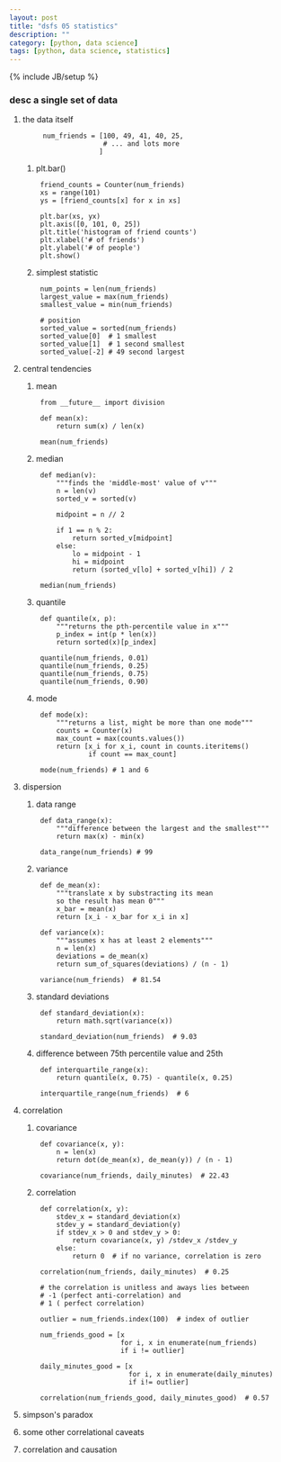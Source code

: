 ```yaml
---
layout: post
title: "dsfs 05 statistics"
description: ""
category: [python, data science]
tags: [python, data science, statistics]
---
```

{% include JB/setup %}


### desc a single set of data

1. the data itself

            num_friends = [100, 49, 41, 40, 25,
                           # ... and lots more
                          ]

    1. plt.bar()

            friend_counts = Counter(num_friends)
            xs = range(101)
            ys = [friend_counts[x] for x in xs]

            plt.bar(xs, yx)
            plt.axis([0, 101, 0, 25])
            plt.title('histogram of friend counts')
            plt.xlabel('# of friends')
            plt.ylabel('# of people')
            plt.show()

    1. simplest statistic

            num_points = len(num_friends)
            largest_value = max(num_friends)
            smallest_value = min(num_friends)

            # position
            sorted_value = sorted(num_friends)
            sorted_value[0]  # 1 smallest
            sorted_value[1]  # 1 second smallest
            sorted_value[-2] # 49 second largest

1. central tendencies

    1. mean

            from __future__ import division

            def mean(x):
                return sum(x) / len(x)

            mean(num_friends)

    1. median

            def median(v):
                """finds the 'middle-most' value of v"""
                n = len(v)
                sorted_v = sorted(v)

                midpoint = n // 2

                if 1 == n % 2:
                    return sorted_v[midpoint]
                else:
                    lo = midpoint - 1
                    hi = midpoint
                    return (sorted_v[lo] + sorted_v[hi]) / 2

            median(num_friends)

    1. quantile

            def quantile(x, p):
                """returns the pth-percentile value in x"""
                p_index = int(p * len(x))
                return sorted(x)[p_index]

            quantile(num_friends, 0.01)
            quantile(num_friends, 0.25)
            quantile(num_friends, 0.75)
            quantile(num_friends, 0.90)

    1. mode

            def mode(x):
                """returns a list, might be more than one mode"""
                counts = Counter(x)
                max_count = max(counts.values())
                return [x_i for x_i, count in counts.iteritems()
                        if count == max_count]

            mode(num_friends) # 1 and 6

1. dispersion

    1. data range

            def data_range(x):
                """difference between the largest and the smallest"""
                return max(x) - min(x)

            data_range(num_friends) # 99

    1. variance

            def de_mean(x):
                """translate x by substracting its mean
                so the result has mean 0"""
                x_bar = mean(x)
                return [x_i - x_bar for x_i in x]

            def variance(x):
                """assumes x has at least 2 elements"""
                n = len(x)
                deviations = de_mean(x)
                return sum_of_squares(deviations) / (n - 1)

            variance(num_friends)  # 81.54

    1. standard deviations

            def standard_deviation(x):
                return math.sqrt(variance(x))

            standard_deviation(num_friends)  # 9.03

    1. difference between 75th percentile value and 25th

            def interquartile_range(x):
                return quantile(x, 0.75) - quantile(x, 0.25)

            interquartile_range(num_friends)  # 6

1. correlation

    1. covariance

            def covariance(x, y):
                n = len(x)
                return dot(de_mean(x), de_mean(y)) / (n - 1)

            covariance(num_friends, daily_minutes)  # 22.43

    1. correlation

            def correlation(x, y):
                stdev_x = standard_deviation(x)
                stdev_y = standard_deviation(y)
                if stdev_x > 0 and stdev_y > 0:
                    return covariance(x, y) /stdev_x /stdev_y
                else:
                    return 0  # if no variance, correlation is zero

            correlation(num_friends, daily_minutes)  # 0.25

            # the correlation is unitless and aways lies between
            # -1 (perfect anti-correlation) and
            # 1 ( perfect correlation)

            outlier = num_friends.index(100)  # index of outlier

            num_friends_good = [x
                                for i, x in enumerate(num_friends)
                                if i != outlier]

            daily_minutes_good = [x
                                  for i, x in enumerate(daily_minutes)
                                  if i!= outlier]

            correlation(num_friends_good, daily_minutes_good)  # 0.57

1. simpson's paradox

1. some other correlational caveats

1. correlation and causation